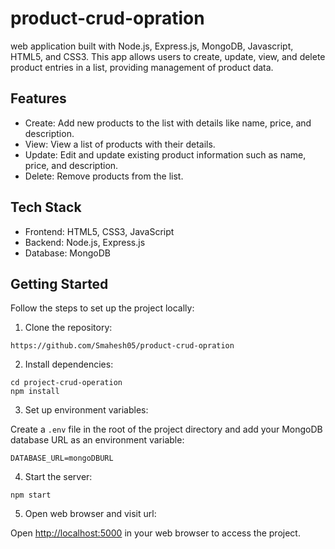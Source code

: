 # product-crud-opration
web application built with Node.js, Express.js, MongoDB, Javascript, HTML5, and CSS3. This app allows users to create, update, view, and delete product entries in a  list, providing  management of product data.

<h2>Features</h2>
  <ul>
    <li>Create: Add new products to the list with details like name, price, and description.</li>
    <li>View: View a list of products with their details.</li>
    <li>Update: Edit and update existing product information such as name, price, and description.</li>
    <li>Delete: Remove products from the list.</li>
  </ul>

   <h2>Tech Stack</h2>
  <ul>
    <li>Frontend: HTML5, CSS3, JavaScript</li>
    <li>Backend: Node.js, Express.js</li>
    <li>Database: MongoDB</li>
  </ul>

 <h2>Getting Started</h2>
  <p>Follow the steps to set up the project locally:</p>
  <ol>
    <li>Clone the repository:</li>
  </ol>
  <code>https://github.com/Smahesh05/product-crud-opration</code>

   <ol start="2">
    <li>Install dependencies:</li>
  </ol>
  <code>cd project-crud-operation<br>npm install</code>
  <ol start="3">
    <li>Set up environment variables:</li>
  </ol>
  <p>Create a <code>.env</code> file in the root of the project directory and add your MongoDB database URL as an environment variable:</p>
  <pre><code>DATABASE_URL=mongoDBURL</code></pre>

   <ol start="4">
    <li>Start the server:</li>
  </ol>
  <code>npm start</code>
    <ol start="5">
    <li>Open web browser and visit url:</li>
  </ol>
  <p>Open <a href="http://localhost:5000">http://localhost:5000</a> in your web browser to access the project.</p>

